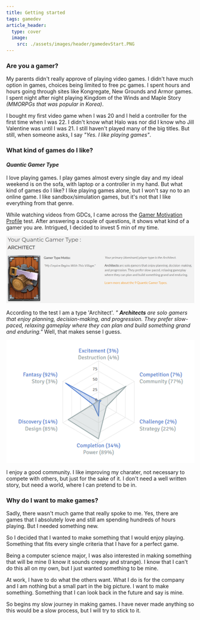 ```yaml
---
title: Getting started
tags: gamedev
article_header:
  type: cover
  image:
    src: ./assets/images/header/gamedevStart.PNG
---
```


### **Are you a gamer?** 

My parents didn't really approve of playing video games. I didn't have much option in games, choices being limited to free pc games. I spent hours and hours going through sites like Kongregate, New Grounds and Armor games. I spent night after night playing Kingdom of the Winds and Maple Story *(MMORPGs that was popular in Korea)*.

I bought my first video game when I was 20 and I held a controller for the first time when I was 22. I didn't know what Halo was nor did I know who Jill Valentine was until I was 21. I still haven't played many of the big titles. But still, when someone asks, I say *"Yes. I like playing games"*.

### **What kind of games do I like?**
#### *Quantic Gamer Type*

I love playing games. I play games almost every single day and my ideal weekend is on the sofa, with laptop or a controller in my hand. But what kind of games do I like? I like playing games alone, but I won't say no to an online game. I like sandbox/simulation games, but it's not that I like everything from that genre.

While watching videos from GDCs, I came across the [Gamer Motivation Profile](https://apps.quanticfoundry.com/surveys/answer/gamerprofile/) test. After answering a couple of questions, it shows what kind of a gamer you are. Intrigued, I decided to invest 5 min of my time. 

![Architect](https://github.com/brightstone9/brightstone9.github.io/blob/main/assets/images/post/gamedevStart2.PNG)

According to the test I am a type 'Architect'. *" **Architects** are solo gamers that enjoy planning, decision-making, and progression. They prefer slow-paced, relaxing gameplay where they can plan and build something grand and enduring."* Well, that makes sense I guess. 

![Motivation](https://github.com/brightstone9/brightstone9.github.io/blob/main/assets/images/post/gamedevStart3.PNG)

I enjoy a good community. I like improving my charater, not necessary to compete with others, but just for the sake of it. I don't need a well written story, but need a world, where I can pretend to be in. 

### **Why do I want to make games?**

Sadly, there wasn't much game that really spoke to me. Yes, there are games that I absolutely love and still am spending hundreds of hours playing. But I needed something new.

So I decided that I wanted to make something that I would enjoy playing. Something that fits every single criteria that I have for a perfect game. 

Being a computer science major, I was also interested in making something that will be mine (I know it sounds creepy and strange). I know that I can't do this all on my own, but I just wanted something to be mine. 

At work, I have to do what the others want. What I do is for the company and I am nothing but a small part in the big picture. I want to make something. Something that I can look back in the future and say is mine. 

So begins my slow journey in making games. I have never made anything so this would be a slow process, but I will try to stick to it.